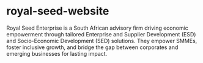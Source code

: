 # royal-seed-website
Royal Seed Enterprise is a South African advisory firm driving economic empowerment through tailored Enterprise and Supplier Development (ESD) and Socio-Economic Development (SED) solutions. They empower SMMEs, foster inclusive growth, and bridge the gap between corporates and emerging businesses for lasting impact. 
